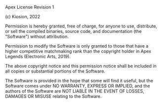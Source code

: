 
Apex License Revision 1

(c) Kiosion, 2022

Permission is hereby granted, free of charge, for anyone to use, distribute, or
sell the compiled binaries, source code, and documentation (the "Software")
without attribution.

Permission to modify the Software is only granted to those that have a higher
competitive matchmaking rank than the copyright holder in Apex Legends
(Electronic Arts, 2019).

The above copyright notice and this permission notice shall be included in all
copies or substantial portions of the Software.

The Software is provided in the hope that some will find it useful, but the
Software comes under NO WARRANTY, EXPRESS OR IMPLIED, and the authors of the
Software are NOT LIABLE IN THE EVENT OF LOSSES, DAMAGES OR MISUSE relating to
the Software.
